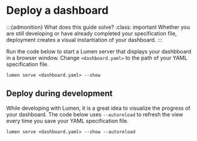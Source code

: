 # Deploy a dashboard

:::{admonition} What does this guide solve?
:class: important
Whether you are still developing or have already completed your specification file, deployment creates a visual instantiation of your dashboard.
:::

Run the code below to start a Lumen server that displays your dashbboard in a browser window. Change `<dashboard.yaml>` to the path of your YAML specification file.


```console
lumen serve <dashboard.yaml> --show
```

## Deploy during development

While developing with Lumen, it is a great idea to visualize the progress of your dashboard. The code below uses `--autoreload` to refresh the view every time you save your YAML specification file.

```console
lumen serve <dashboard.yaml> --show --autoreload
```
